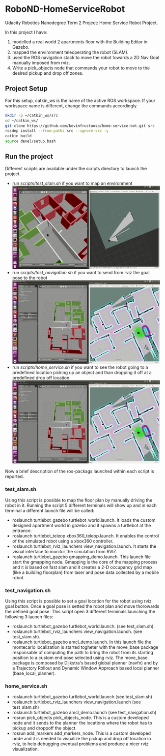 # RoboND-HomeServiceRobot
Udacity Robotics Nanodegree Term 2 Project: Home Service Robot Project.

In this project I have:
1. modelled a real world 2 apartments floor with the Building Editor in Gazebo.
2. mapped the environment teleoperating the robot (SLAM).
3. used the ROS navigation stack to move the robot towards a 2D Nav Goal manually imposed from rviz.
4. Write a pick_objects node that commands your robot to move to the desired pickup and drop off zones.

## Project Setup
For this setup, catkin_ws is the name of the active ROS workspace. If your workspace name is different, change the commands accordingly.

```sh
mkdir -p ~/catkin_ws/src
cd ~/catkin_ws/
git clone https://github.com/kevinfructuoso/home-service-bot.git src
rosdep install --from-paths src --ignore-src -y
catkin build
source devel/setup.bash
```


## Run the project
Different scripts are available under the scripts directory to launch the project.

- run *scripts/test_slam.sh* if you want to map an environment
![navigation_test](pictures/slam_test.gif)
- run *scripts/test_navigation.sh* if you want to send from rviz the goal pose to the robot
![navigation_test](pictures/navigation_test.gif)
- run *scripts/home_service.sh* if you want to see the robot going to a predefined location picking up an object and than dropping it off at a predefined drop off location.
![navigation_test](pictures/navigation_test.gif)

Now a brief description of the ros-packags launched within each script is reported.

### test_slam.sh
Using this script is possible to map the floor plan by manually driving the robot in it.
Running the script 5 different terminals will show up and in each terminal a different launch file will be called:

- roslaunch turtlebot_gazebo turtlebot_world.launch. It loads the custom designed apartment world in gazebo and it spawns a turtlebot at the entrance.
- roslaunch turtlebot_teleop xbox360_teleop.launch. It enables the control of the simulated robot using a xbox360 controller.
- roslaunch turtlebot_rviz_launchers view_navigation.launch. It starts the visual interface to monitor the simulation from RVIZ.
- roslaunch turtlebot_gazebo gmapping_demo.launch. This launch file start the gmapping node. Gmapping is the core of the mapping process and it is based on fast slam and it creates a 2-D occupancy grid map (like a building floorplan) from laser and pose data collected by a mobile robot.

### test_navigation.sh
Using this script is possible to set a goal location for the robot using rviz goal button. Once a goal pose is setted the robot plan and move thorowards the defined goal pose.
This script open 3 different terminals launching the following 3 launch files:

- roslaunch turtlebot_gazebo turtlebot_world.launch. (see test_slam.sh).
- roslaunch turtlebot_rviz_launchers view_navigation.launch. (see test_slam.sh).
- roslaunch turtlebot_gazebo amcl_demo.launch. In this launch file the montecarlo localization is started togheter with the move_base package responsable of computing the path to bring the robot from its starting position to a custom end pose selected using rviz. The move_base package is composed by  Dijkstra's based global planner (navfn) and by a Trajectory Rollout and Dynamic Window Approach based local planner (base_local_planner).

### home_service.sh
- roslaunch turtlebot_gazebo turtlebot_world.launch (see test_slam.sh)
- roslaunch turtlebot_rviz_launchers view_navigation.launch (see test_slam.sh)
- roslaunch turtlebot_gazebo amcl_demo.launch (see test_navigation.sh)
- rosrun pick_objects pick_objects_node. This is a custom developed node and it sends to the planner the locations where the robot has to pickup and droppoff the object.
- rosrun add_markers add_markers_node. This is a custom developed node and it is needed to visualize the pickup and drop off location in rviz, to help debugging eventual problems and produce a nicer rviz visualization. 